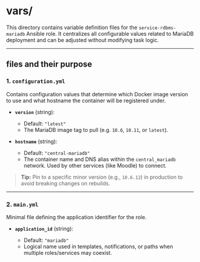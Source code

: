 # vars/

This directory contains variable definition files for the `service-rdbms-mariadb` Ansible role. It centralizes all configurable values related to MariaDB deployment and can be adjusted without modifying task logic.

---

## files and their purpose

### 1. `configuration.yml`

Contains configuration values that determine which Docker image version to use and what hostname the container will be registered under.

* **`version`** (string):

  * Default: `"latest"`
  * The MariaDB image tag to pull (e.g. `10.6`, `10.11`, or `latest`).

* **`hostname`** (string):

  * Default: `"central-mariadb"`
  * The container name and DNS alias within the `central_mariadb` network. Used by other services (like Moodle) to connect.

> **Tip:** Pin to a specific minor version (e.g., `10.6.12`) in production to avoid breaking changes on rebuilds.

---

### 2. `main.yml`

Minimal file defining the application identifier for the role.

* **`application_id`** (string):

  * Default: `"mariadb"`
  * Logical name used in templates, notifications, or paths when multiple roles/services may coexist.